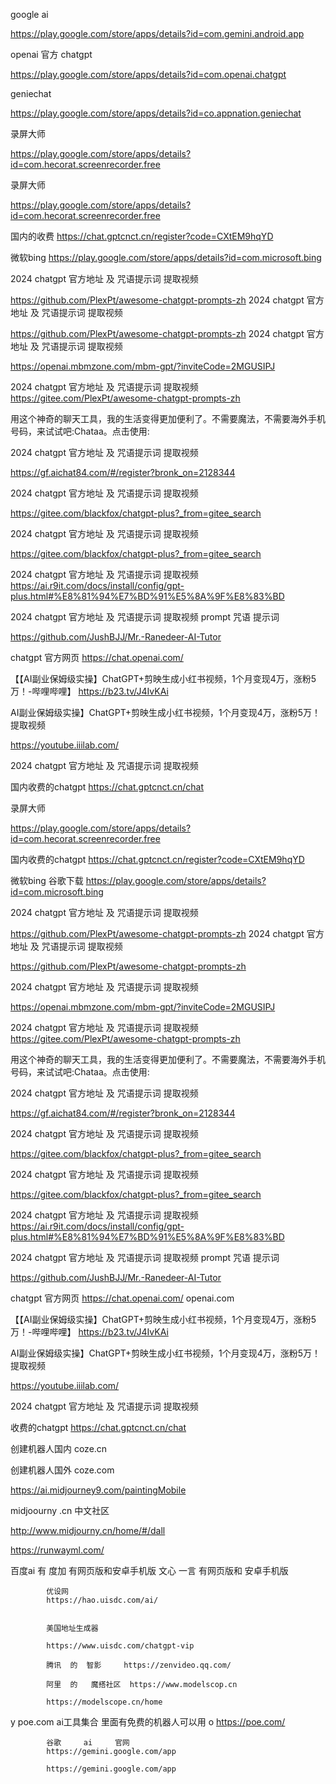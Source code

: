 google  ai

https://play.google.com/store/apps/details?id=com.gemini.android.app

openai    官方   chatgpt

https://play.google.com/store/apps/details?id=com.openai.chatgpt

geniechat

https://play.google.com/store/apps/details?id=co.appnation.geniechat

录屏大师

https://play.google.com/store/apps/details?id=com.hecorat.screenrecorder.free



录屏大师

https://play.google.com/store/apps/details?id=com.hecorat.screenrecorder.free



国内的收费
https://chat.gptcnct.cn/register?code=CXtEM9hqYD


微软bing
https://play.google.com/store/apps/details?id=com.microsoft.bing



2024 chatgpt 官方地址 及 咒语提示词 提取视频


https://github.com/PlexPt/awesome-chatgpt-prompts-zh
2024 chatgpt 官方地址 及 咒语提示词 提取视频

https://github.com/PlexPt/awesome-chatgpt-prompts-zh
2024 chatgpt 官方地址 及 咒语提示词 提取视频

https://openai.mbmzone.com/mbm-gpt/?inviteCode=2MGUSIPJ

2024 chatgpt 官方地址 及 咒语提示词 提取视频
https://gitee.com/PlexPt/awesome-chatgpt-prompts-zh


用这个神奇的聊天工具，我的生活变得更加便利了。不需要魔法，不需要海外手机号码，来试试吧:Chataa。点击使用:

2024 chatgpt 官方地址 及 咒语提示词 提取视频


https://gf.aichat84.com/#/register?bronk_on=2128344


2024 chatgpt 官方地址 及 咒语提示词 提取视频

https://gitee.com/blackfox/chatgpt-plus?_from=gitee_search

2024 chatgpt 官方地址 及 咒语提示词 提取视频

https://gitee.com/blackfox/chatgpt-plus?_from=gitee_search

2024 chatgpt 官方地址 及 咒语提示词 提取视频
https://ai.r9it.com/docs/install/config/gpt-plus.html#%E8%81%94%E7%BD%91%E5%8A%9F%E8%83%BD

2024 chatgpt 官方地址 及 咒语提示词 提取视频
prompt 咒语 提示词

https://github.com/JushBJJ/Mr.-Ranedeer-AI-Tutor


chatgpt 官方网页
https://chat.openai.com/

【【AI副业保姆级实操】ChatGPT+剪映生成小红书视频，1个月变现4万，涨粉5万！-哔哩哔哩】 https://b23.tv/J4IvKAi


AI副业保姆级实操】ChatGPT+剪映生成小红书视频，1个月变现4万，涨粉5万！
提取视频

https://youtube.iiilab.com/


2024 chatgpt 官方地址 及 咒语提示词 提取视频


国内收费的chatgpt
https://chat.gptcnct.cn/chat

录屏大师

https://play.google.com/store/apps/details?id=com.hecorat.screenrecorder.free

国内收费的chatgpt
https://chat.gptcnct.cn/register?code=CXtEM9hqYD

微软bing  谷歌下载
https://play.google.com/store/apps/details?id=com.microsoft.bing

2024 chatgpt 官方地址 及 咒语提示词 提取视频

https://github.com/PlexPt/awesome-chatgpt-prompts-zh
2024 chatgpt 官方地址 及 咒语提示词 提取视频

https://github.com/PlexPt/awesome-chatgpt-prompts-zh

2024 chatgpt 官方地址 及 咒语提示词 提取视频

https://openai.mbmzone.com/mbm-gpt/?inviteCode=2MGUSIPJ

2024 chatgpt 官方地址 及 咒语提示词 提取视频
https://gitee.com/PlexPt/awesome-chatgpt-prompts-zh

用这个神奇的聊天工具，我的生活变得更加便利了。不需要魔法，不需要海外手机号码，来试试吧:Chataa。点击使用:


2024 chatgpt 官方地址 及 咒语提示词 提取视频

https://gf.aichat84.com/#/register?bronk_on=2128344

2024 chatgpt 官方地址 及 咒语提示词 提取视频

https://gitee.com/blackfox/chatgpt-plus?_from=gitee_search

2024 chatgpt 官方地址 及 咒语提示词 提取视频

https://gitee.com/blackfox/chatgpt-plus?_from=gitee_search


2024 chatgpt 官方地址 及 咒语提示词 提取视频
https://ai.r9it.com/docs/install/config/gpt-plus.html#%E8%81%94%E7%BD%91%E5%8A%9F%E8%83%BD

2024 chatgpt 官方地址 及 咒语提示词 提取视频
prompt 咒语 提示词

https://github.com/JushBJJ/Mr.-Ranedeer-AI-Tutor

chatgpt 官方网页
https://chat.openai.com/
 openai.com

 【【AI副业保姆级实操】ChatGPT+剪映生成小红书视频，1个月变现4万，涨粉5万！-哔哩哔哩】 https://b23.tv/J4IvKAi


 AI副业保姆级实操】ChatGPT+剪映生成小红书视频，1个月变现4万，涨粉5万！
 提取视频

 https://youtube.iiilab.com/

 2024 chatgpt 官方地址 及 咒语提示词 提取视频

 收费的chatgpt
 https://chat.gptcnct.cn/chat

 创建机器人国内
 coze.cn

 创建机器人国外
 coze.com


 https://ai.midjourney9.com/paintingMobile

 midjoourny .cn     中文社区

 http://www.midjourny.cn/home/#/dall


 https://runwayml.com/

 百度ai    有     度加      有网页版和安卓手机版
            文心 一言        有网页版和  安卓手机版

            优设网
            https://hao.uisdc.com/ai/


            美国地址生成器

            https://www.uisdc.com/chatgpt-vip

            腾讯  的  智影     https://zenvideo.qq.com/

            阿里  的   魔搭社区  https://www.modelscop.cn

            https://modelscope.cn/home
y
            poe.com      ai工具集合  里面有免费的机器人可以用
o
            https://poe.com/

            谷歌     ai     官网
            https://gemini.google.com/app

            https://gemini.google.com/app
